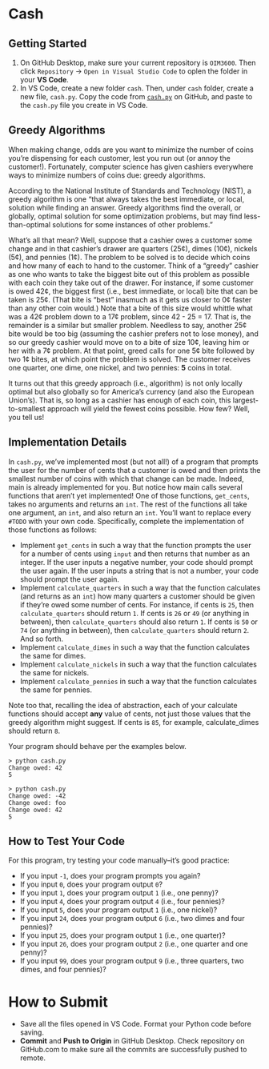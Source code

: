 # Cash

## Getting Started

1. On GitHub Desktop, make sure your current repository is `OIM3600`. Then click `Repository` -> `Open in Visual Studio Code` to oplen the folder in your **VS Code**.
2. In VS Code, create a new folder `cash`. Then, under `cash` folder, create a new file, `cash.py`. Copy the code from [`cash.py`](./cash/cash.py) on GitHub, and paste to the `cash.py` file you create in VS Code.

## Greedy Algorithms

When making change, odds are you want to minimize the number of coins you’re dispensing for each customer, lest you run out (or annoy the customer!). Fortunately, computer science has given cashiers everywhere ways to minimize numbers of coins due: greedy algorithms.

According to the National Institute of Standards and Technology (NIST), a greedy algorithm is one “that always takes the best immediate, or local, solution while finding an answer. Greedy algorithms find the overall, or globally, optimal solution for some optimization problems, but may find less-than-optimal solutions for some instances of other problems.”

What’s all that mean? Well, suppose that a cashier owes a customer some change and in that cashier’s drawer are quarters (25¢), dimes (10¢), nickels (5¢), and pennies (1¢). The problem to be solved is to decide which coins and how many of each to hand to the customer. Think of a “greedy” cashier as one who wants to take the biggest bite out of this problem as possible with each coin they take out of the drawer. For instance, if some customer is owed 42¢, the biggest first (i.e., best immediate, or local) bite that can be taken is 25¢. (That bite is “best” inasmuch as it gets us closer to 0¢ faster than any other coin would.) Note that a bite of this size would whittle what was a 42¢ problem down to a 17¢ problem, since 42 - 25 = 17. That is, the remainder is a similar but smaller problem. Needless to say, another 25¢ bite would be too big (assuming the cashier prefers not to lose money), and so our greedy cashier would move on to a bite of size 10¢, leaving him or her with a 7¢ problem. At that point, greed calls for one 5¢ bite followed by two 1¢ bites, at which point the problem is solved. The customer receives one quarter, one dime, one nickel, and two pennies: **5** coins in total.

It turns out that this greedy approach (i.e., algorithm) is not only locally optimal but also globally so for America’s currency (and also the European Union’s). That is, so long as a cashier has enough of each coin, this largest-to-smallest approach will yield the fewest coins possible. How few? Well, you tell us!


## Implementation Details

In `cash.py`, we’ve implemented most (but not all!) of a program that prompts the user for the number of cents that a customer is owed and then prints the smallest number of coins with which that change can be made. Indeed, main is already implemented for you. But notice how main calls several functions that aren’t yet implemented! One of those functions, `get_cents`, takes no arguments and returns an `int`. The rest of the functions all take one argument, an `int`, and also return an `int`. You’ll want to replace every `#TODO` with your own code. Specifically, complete the implementation of those functions as follows:

- Implement `get_cents` in such a way that the function prompts the user for a number of cents using `input` and then returns that number as an integer. If the user inputs a negative number, your code should prompt the user again. If the user inputs a string that is not a number, your code should prompt the user again.
- Implement `calculate_quarters` in such a way that the function calculates (and returns as an `int`) how many quarters a customer should be given if they’re owed some number of cents. For instance, if cents is `25`, then `calculate_quarters` should return `1`. If cents is `26` or `49` (or anything in between), then `calculate_quarters` should also return `1`. If cents is `50` or `74` (or anything in between), then `calculate_quarters` should return `2`. And so forth.
- Implement `calculate_dimes` in such a way that the function calculates the same for dimes.
- Implement `calculate_nickels` in such a way that the function calculates the same for nickels.
- Implement `calculate_pennies` in such a way that the function calculates the same for pennies.

Note too that, recalling the idea of abstraction, each of your calculate functions should accept **any** value of cents, not just those values that the greedy algorithm might suggest. If cents is `85`, for example, calculate_dimes should return `8`.

Your program should behave per the examples below.

```shell
> python cash.py
Change owed: 42
5
```

```shell
> python cash.py
Change owed: -42
Change owed: foo
Change owed: 42
5
```

## How to Test Your Code

For this program, try testing your code manually–it’s good practice:

- If you input `-1`, does your program prompts you again?
- If you input `0`, does your program output `0`?
- If you input `1`, does your program output `1` (i.e., one penny)?
- If you input `4`, does your program output `4` (i.e., four pennies)?
- If you input `5`, does your program output `1` (i.e., one nickel)?
- If you input `24`, does your program output `6` (i.e., two dimes and four pennies)?
- If you input `25`, does your program output `1` (i.e., one quarter)?
- If you input `26`, does your program output `2` (i.e., one quarter and one penny)?
- If you input `99`, does your program output `9` (i.e., three quarters, two dimes, and four pennies)?

# How to Submit

- Save all the files opened in VS Code. Format your Python code before saving.
- **Commit** and **Push to Origin** in GitHub Desktop. Check repository on GitHub.com to make sure all the commits are successfully pushed to remote.